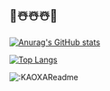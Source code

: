 ## 🎊☃️☃️☃️🎊
[![Anurag's GitHub stats](https://github-readme-stats.vercel.app/api?username=kaoxa\&rank_icon=github&show_icons=true&theme=rose_pine)](https://github.com/anuraghazra/github-readme-stats) 


[![Top Langs](https://github-readme-stats.vercel.app/api/top-langs/?username=anuraghazra&layout=compact)](https://github.com/anuraghazra/github-readme-stats)

![:KAOXAReadme](https://count.getloli.com/@514?name=514&theme=gelbooru-h&padding=7&offset=0&align=top&scale=2&pixelated=1&darkmode=0&num=751476)


